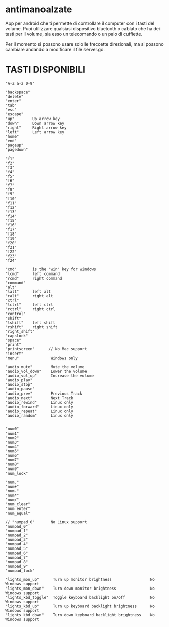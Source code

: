 # antimanoalzate

App per android che ti permette di controllare il computer con i tasti del volume. Puoi utilizzare qualsiasi dispositivo bluetooth o cablato che ha dei tasti per il volume, sia esso un telecomando o un paio di cuffiette.

Per il momento si possono usare solo le freccette direzionali, ma si possono cambiare andando a modificare il file server.go.

# TASTI DISPONIBILI #

	"A-Z a-z 0-9"

	"backspace"
	"delete"
	"enter"
	"tab"
	"esc"
	"escape"
	"up"		Up arrow key
	"down"		Down arrow key
	"right"		Right arrow key
	"left"		Left arrow key
	"home"
	"end"
	"pageup"
	"pagedown"

	"f1"
	"f2"
	"f3"
	"f4"
	"f5"
	"f6"
	"f7"
	"f8"
	"f9"
	"f10"
	"f11"
	"f12"
	"f13"
	"f14"
	"f15"
	"f16"
	"f17"
	"f18"
	"f19"
	"f20"
	"f21"
	"f22"
	"f23"
	"f24"

	"cmd"		is the "win" key for windows
	"lcmd"		left command
	"rcmd"		right command
	"command"
	"alt"
	"lalt"		left alt
	"ralt"		right alt
	"ctrl"
	"lctrl"		left ctrl
	"rctrl"		right ctrl
	"control"
	"shift"
	"lshift"	left shift
	"rshift"	right shift
	"right_shift"
	"capslock"
	"space"
	"print"
	"printscreen"      // No Mac support
	"insert"
	"menu"				Windows only

	"audio_mute"		Mute the volume
	"audio_vol_down"	Lower the volume
	"audio_vol_up"		Increase the volume
	"audio_play"
	"audio_stop"
	"audio_pause"
	"audio_prev"		Previous Track
	"audio_next"		Next Track
	"audio_rewind"      Linux only
	"audio_forward"     Linux only
	"audio_repeat"      Linux only
	"audio_random"      Linux only


	"num0"
	"num1"
	"num2"
	"num3"
	"num4"
	"num5"
	"num6"
	"num7"
	"num8"
	"num9"
	"num_lock"

	"num."
	"num+"
	"num-"
	"num*"
	"num/"
	"num_clear"
	"num_enter"
	"num_equal"

	// "numpad_0"		No Linux support
	"numpad_0"
	"numpad_1"
	"numpad_2"
	"numpad_3"
	"numpad_4"
	"numpad_5"
	"numpad_6"
	"numpad_7"
	"numpad_8"
	"numpad_9"
	"numpad_lock"

	"lights_mon_up"		 Turn up monitor brightness					No Windows support
	"lights_mon_down"	 Turn down monitor brightness				No Windows support
	"lights_kbd_toggle"	 Toggle keyboard backlight on/off			No Windows support
	"lights_kbd_up"		 Turn up keyboard backlight brightness		No Windows support
	"lights_kbd_down"	 Turn down keyboard backlight brightness	No Windows support